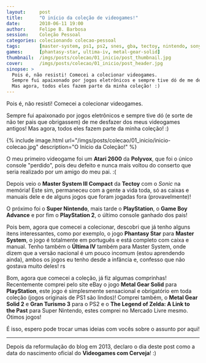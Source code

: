 ```yaml
---
layout:     post
title:      "O início da coleção de videogames!"
date:       2010-06-11 19:00
author:     Felipe B. Barbosa
session:    Coleção Pessoal
categories: colecionando colecao-pessoal
tags:       [master-system, ps1, ps2, snes, gba, tectoy, nintendo, sony, sega]
games:      [phantasy-star, ultima-iv, metal-gear-solid]
thumbnail:  /imgs/posts/colecao/01_inicio/post_thumbnail.jpg
cover:      /imgs/posts/colecao/01_inicio/post_header.jpg
sinopse: >
  Pois é, não resisti! Comecei a colecionar videogames.
  Sempre fui apaixonado por jogos eletrônicos e sempre tive dó de me desfazer dos meus videogames antigos!
  Mas agora, todos eles fazem parte da minha coleção! :)
---
```

Pois é, não resisti! Comecei a colecionar videogames.

Sempre fui apaixonado por jogos eletrônicos e sempre tive dó (e sorte de não ter pais que obrigassem) de me desfazer dos meus videogames antigos!
Mas agora, todos eles fazem parte da minha coleção! :)

{% include image.html
  url="/imgs/posts/colecao/01_inicio/inicio-colecao.jpg"
  description="O Início da Coleção!" %}

O meu primeiro videogame foi um **Atari 2600** da **Polyvox**, que foi o único console "perdido", pois deu defeito e
nunca mais voltou do conserto que seria realizado por um amigo do meu pai. :(

Depois veio o **Master System III Compact** da **Tectoy** com o *Sonic* na memória! Este sim, permaneceu com a gente a vida toda, só
as caixas e manuais dele e de alguns jogos que foram jogadas fora (provavelmente)!

O próximo foi o **Super Nintendo**, mais tarde o **PlayStation**, o **Game Boy Advance** e por fim o **PlayStation 2**, o último console
ganhado dos pais!

Pois bem, agora que comecei a colecionar, descobri que já tenho alguns itens interessantes, como por exemplo,
o jogo **Phantasy Star** para **Master System**, o jogo é totalmente em português e está completo com caixa
e manual. Tenho também o **Última IV** também para Master System, onde dizem que a versão nacional é um pouco
incomum (estou aprendendo ainda), ambos os jogos eu tenho desde a infância e, confesso que não gostava muito deles! rs

Bom, agora que comecei a coleção, já fiz algumas comprinhas! Recentemente comprei pelo site eBay o jogo
**Metal Gear Solid** para **PlayStation**, este jogo é simplesmente sensacional e obrigatório em toda coleção (jogos originais de PS1 são lindos)!
Comprei também, o **Metal Gear Solid 2** e **Gran Turismo 3** para o PS2 e o **The Legend of Zelda: A Link to the Past** para Super Nintendo,
estes comprei no Mercado Livre mesmo. Ótimos jogos!

É isso, espero pode trocar umas ideias com vocês sobre o assunto por aqui!

---

Depois da reformulação do blog em 2013, declaro o dia deste post como a data do nascimento oficial
do **Videogames com Cerveja**! :)
